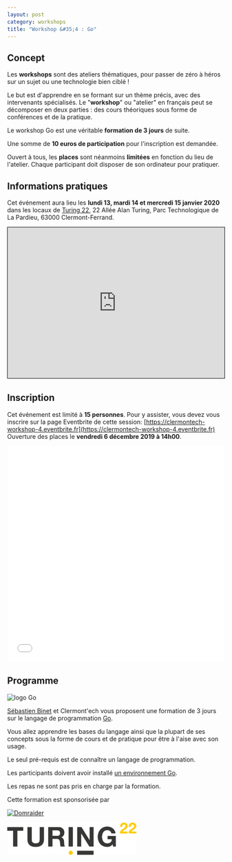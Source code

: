 ```yaml
---
layout: post
category: workshops
title: "Workshop &#35;4 : Go"
---
```


## Concept

Les **workshops** sont des ateliers thématiques, pour
passer de zéro à héros sur un sujet ou une technologie bien ciblé !

Le but est d'apprendre en se formant sur un thème précis, avec des intervenants
spécialisés. Le "**workshop**" ou "atelier" en français peut se décomposer en deux
parties : des cours théoriques sous forme de conférences et de la pratique.

Le workshop Go est une véritable **formation de 3 jours** de suite.

Une somme de **10 euros de participation** pour l'inscription est demandée.

Ouvert à tous, les **places** sont néanmoins **limitées** en fonction du lieu
de l'atelier.
Chaque participant doit disposer de son ordinateur pour pratiquer.


## Informations pratiques

Cet événement aura lieu les **lundi 13, mardi 14 et mercredi 15 janvier 2020** dans les
locaux de [Turing 22](https://www.turing22.com/), 22 Allée Alan Turing,
Parc Technologique de La Pardieu, 63000 Clermont-Ferrand.

<iframe width="100%" height="350" frameborder="0" scrolling="no" marginheight="0" marginwidth="0" src="https://www.openstreetmap.org/export/embed.html?bbox=3.12812089920044%2C45.758109004976255%2C3.131661415100098%2C45.76006265801091&amp;layer=mapnik" style="border: 1px solid black"></iframe>

## Inscription

Cet événement est limité à **15 personnes**.  Pour y assister, vous devez vous
inscrire sur la page Eventbrite de cette session: [https://clermontech-workshop-4.eventbrite.fr](https://clermontech-workshop-4.eventbrite.fr)
Ouverture des places le **vendredi 6 décembre 2019 à 14h00**.

<iframe src="//eventbrite.fr/tickets-external?eid=85066005713&ref=etckt" frameborder="0" height="500" width="100%" vspace="0" hspace="0" marginheight="5" marginwidth="5" scrolling="auto" allowtransparency="true"></iframe>

## Programme

<img src="https://golang.org/lib/godoc/images/go-logo-blue.svg" alt="logo Go" width="300px"/>

[Sébastien Binet](https://twitter.com/0xb1ns) et Clermont'ech vous proposent une
formation de 3 jours sur le langage de programmation [Go](https://golang.org/).

Vous allez apprendre les bases du langage ainsi que la plupart de ses concepts
sous la forme de cours et de pratique pour être à l'aise avec son usage.

Le seul pré-requis est de connaître un langage de programmation.

Les participants doivent avoir installé [un environnement Go](https://github.com/sbinet/margo#bootstrapping-the-work-environment).

Les repas ne sont pas pris en charge par la formation.

Cette formation est sponsorisée par

<a href="https://www.domraider.com/"><img src="/images/sponsors/domraider.png" alt="Domraider" width="300px"/></a>


<a href="https://https://www.turing22.com"><img src="/images/sponsors/turing22.png" alt="Turing 22" width="300px"/></a>
